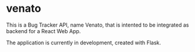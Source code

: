 # venato

This is a Bug Tracker API, name Venato, that is intented to be integrated as backend for a React Web App.

The application is currently in development, created with Flask.
